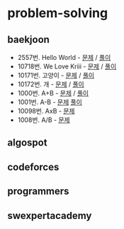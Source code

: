 # problem-solving

## baekjoon

- 2557번. Hello World - [문제](https://www.acmicpc.net/problem/2557) / [풀이](./baekjoon/hello-world-2557.cpp)
- 10718번. We Love Kriii - [문제](https://www.acmicpc.net/problem/10718) / [풀이](./baekjoon/we-love-kriii-10718.cpp)
- 10171번. 고양이 - [문제](https://www.acmicpc.net/problem/10171) / [풀이](./baekjoon/cat-10171.cpp)
- 10172번. 개 - [문제](https://www.acmicpc.net/problem/10172) / [풀이](./baekjoon/dog-10172.cpp)
- 1000번. A+B - [문제](https://www.acmicpc.net/problem/1000) / [풀이](./baekjoon/dog-10172.cpp)
- 1001번. A-B - [문제](https://www.acmicpc.net/problem/1001) [풀이](./baekjoon/A+B-1000.cpp)
- 10098번. AxB - [문제](https://www.acmicpc.net/problem/10998)
- 1008번. A/B - [문제](https://www.acmicpc.net/problem/1008)

## algospot

## codeforces

## programmers

## swexpertacademy
